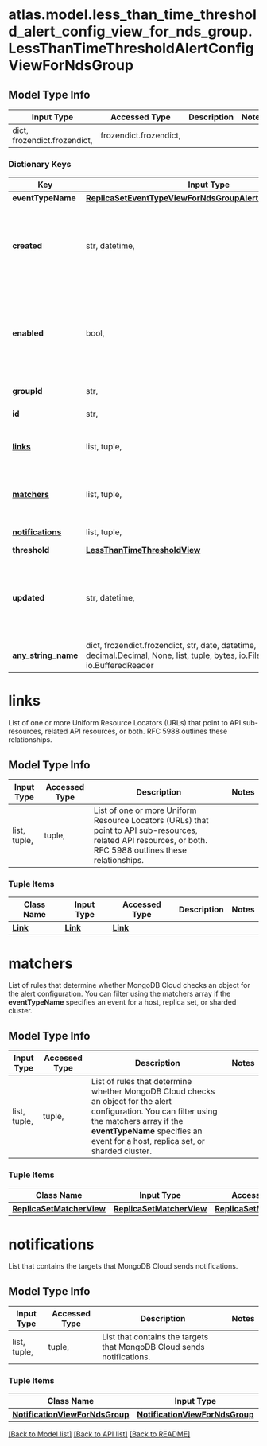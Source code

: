 # atlas.model.less_than_time_threshold_alert_config_view_for_nds_group.LessThanTimeThresholdAlertConfigViewForNdsGroup

## Model Type Info
Input Type | Accessed Type | Description | Notes
------------ | ------------- | ------------- | -------------
dict, frozendict.frozendict,  | frozendict.frozendict,  |  | 

### Dictionary Keys
Key | Input Type | Accessed Type | Description | Notes
------------ | ------------- | ------------- | ------------- | -------------
**eventTypeName** | [**ReplicaSetEventTypeViewForNdsGroupAlertableWithThreshold**](ReplicaSetEventTypeViewForNdsGroupAlertableWithThreshold.md) | [**ReplicaSetEventTypeViewForNdsGroupAlertableWithThreshold**](ReplicaSetEventTypeViewForNdsGroupAlertableWithThreshold.md) |  | 
**created** | str, datetime,  | str,  | Date and time when MongoDB Cloud created the alert configuration. This parameter expresses its value in the &lt;a href&#x3D;\&quot;https://en.wikipedia.org/wiki/ISO_8601\&quot; target&#x3D;\&quot;_blank\&quot; rel&#x3D;\&quot;noopener noreferrer\&quot;&gt;ISO 8601&lt;/a&gt; timestamp format in UTC. | [optional] value must conform to RFC-3339 date-time
**enabled** | bool,  | BoolClass,  | Flag that indicates whether someone enabled this alert configuration for the specified project. | [optional] if omitted the server will use the default value of False
**groupId** | str,  | str,  | Unique 24-hexadecimal digit string that identifies the project that owns this alert configuration. | [optional] 
**id** | str,  | str,  | Unique 24-hexadecimal digit string that identifies this alert configuration. | [optional] 
**[links](#links)** | list, tuple,  | tuple,  | List of one or more Uniform Resource Locators (URLs) that point to API sub-resources, related API resources, or both. RFC 5988 outlines these relationships. | [optional] 
**[matchers](#matchers)** | list, tuple,  | tuple,  | List of rules that determine whether MongoDB Cloud checks an object for the alert configuration. You can filter using the matchers array if the **eventTypeName** specifies an event for a host, replica set, or sharded cluster. | [optional] 
**[notifications](#notifications)** | list, tuple,  | tuple,  | List that contains the targets that MongoDB Cloud sends notifications. | [optional] 
**threshold** | [**LessThanTimeThresholdView**](LessThanTimeThresholdView.md) | [**LessThanTimeThresholdView**](LessThanTimeThresholdView.md) |  | [optional] 
**updated** | str, datetime,  | str,  | Date and time when someone last updated this alert configuration. This parameter expresses its value in the &lt;a href&#x3D;\&quot;https://en.wikipedia.org/wiki/ISO_8601\&quot; target&#x3D;\&quot;_blank\&quot; rel&#x3D;\&quot;noopener noreferrer\&quot;&gt;ISO 8601&lt;/a&gt; timestamp format in UTC. | [optional] value must conform to RFC-3339 date-time
**any_string_name** | dict, frozendict.frozendict, str, date, datetime, int, float, bool, decimal.Decimal, None, list, tuple, bytes, io.FileIO, io.BufferedReader | frozendict.frozendict, str, BoolClass, decimal.Decimal, NoneClass, tuple, bytes, FileIO | any string name can be used but the value must be the correct type | [optional]

# links

List of one or more Uniform Resource Locators (URLs) that point to API sub-resources, related API resources, or both. RFC 5988 outlines these relationships.

## Model Type Info
Input Type | Accessed Type | Description | Notes
------------ | ------------- | ------------- | -------------
list, tuple,  | tuple,  | List of one or more Uniform Resource Locators (URLs) that point to API sub-resources, related API resources, or both. RFC 5988 outlines these relationships. | 

### Tuple Items
Class Name | Input Type | Accessed Type | Description | Notes
------------- | ------------- | ------------- | ------------- | -------------
[**Link**](Link.md) | [**Link**](Link.md) | [**Link**](Link.md) |  | 

# matchers

List of rules that determine whether MongoDB Cloud checks an object for the alert configuration. You can filter using the matchers array if the **eventTypeName** specifies an event for a host, replica set, or sharded cluster.

## Model Type Info
Input Type | Accessed Type | Description | Notes
------------ | ------------- | ------------- | -------------
list, tuple,  | tuple,  | List of rules that determine whether MongoDB Cloud checks an object for the alert configuration. You can filter using the matchers array if the **eventTypeName** specifies an event for a host, replica set, or sharded cluster. | 

### Tuple Items
Class Name | Input Type | Accessed Type | Description | Notes
------------- | ------------- | ------------- | ------------- | -------------
[**ReplicaSetMatcherView**](ReplicaSetMatcherView.md) | [**ReplicaSetMatcherView**](ReplicaSetMatcherView.md) | [**ReplicaSetMatcherView**](ReplicaSetMatcherView.md) |  | 

# notifications

List that contains the targets that MongoDB Cloud sends notifications.

## Model Type Info
Input Type | Accessed Type | Description | Notes
------------ | ------------- | ------------- | -------------
list, tuple,  | tuple,  | List that contains the targets that MongoDB Cloud sends notifications. | 

### Tuple Items
Class Name | Input Type | Accessed Type | Description | Notes
------------- | ------------- | ------------- | ------------- | -------------
[**NotificationViewForNdsGroup**](NotificationViewForNdsGroup.md) | [**NotificationViewForNdsGroup**](NotificationViewForNdsGroup.md) | [**NotificationViewForNdsGroup**](NotificationViewForNdsGroup.md) |  | 

[[Back to Model list]](../../README.md#documentation-for-models) [[Back to API list]](../../README.md#documentation-for-api-endpoints) [[Back to README]](../../README.md)

